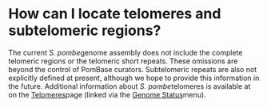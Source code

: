 # How can I locate telomeres and subtelomeric regions?
<!-- pombase_categories: Locating Genomic Regions -->

The current *S. pombe*genome assembly does not include the complete
telomeric regions or the telomeric short repeats. These omissions are
beyond the control of PomBase curators. Subtelomeric repeats are also
not explicitly defined at present, although we hope to provide this
information in the future. Additional information about *S.
pombe*telomeres is available at on the
[Telomeres](/status/telomeres)page (linked via the [Genome
Status](/genome-status)menu).

